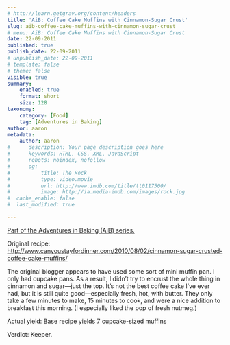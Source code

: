 ```yaml
---
# http://learn.getgrav.org/content/headers
title: 'AiB: Coffee Cake Muffins with Cinnamon-Sugar Crust'
slug: aib-coffee-cake-muffins-with-cinnamon-sugar-crust
# menu: AiB: Coffee Cake Muffins with Cinnamon-Sugar Crust
date: 22-09-2011
published: true
publish_date: 22-09-2011
# unpublish_date: 22-09-2011
# template: false
# theme: false
visible: true
summary:
    enabled: true
    format: short
    size: 128
taxonomy:
    category: [Food]
    tag: [Adventures in Baking]
author: aaron
metadata:
    author: aaron
#      description: Your page description goes here
#      keywords: HTML, CSS, XML, JavaScript
#      robots: noindex, nofollow
#      og:
#          title: The Rock
#          type: video.movie
#          url: http://www.imdb.com/title/tt0117500/
#          image: http://ia.media-imdb.com/images/rock.jpg
#  cache_enable: false
#  last_modified: true

---
```


[Part of the Adventures in Baking (AiB) series.](../adventures-in-baking-aib-overview "Adventures in Baking (AiB): Overview")

Original recipe: <http://www.canyoustayfordinner.com/2010/08/02/cinnamon-sugar-crusted-coffee-cake-muffins/>

The original blogger appears to have used some sort of mini muffin pan. I only had cupcake pans. As a result, I didn’t try to encrust the whole thing in cinnamon and sugar&mdash;just the top. It’s not the best coffee cake I’ve ever had, but it is still quite good&mdash;especially fresh, hot, with butter. They only take a few minutes to make, 15 minutes to cook, and were a nice addition to breakfast this morning. (I especially liked the pop of fresh nutmeg.)

Actual yield: Base recipe yields 7 cupcake-sized muffins

Verdict: Keeper.

